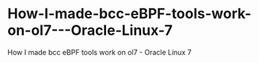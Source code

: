 # How-I-made-bcc-eBPF-tools-work-on-ol7---Oracle-Linux-7
How I made bcc eBPF tools work on ol7 - Oracle Linux 7
